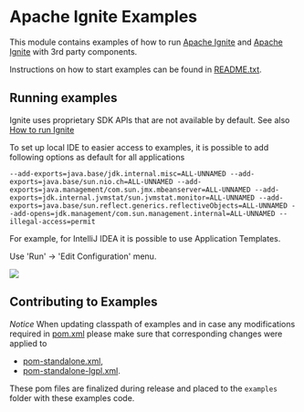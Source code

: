 # Apache Ignite Examples

This module contains examples of how to run [Apache Ignite](ignite.apache.org) and [Apache Ignite](ignite.apache.org) with 3rd party components.

Instructions on how to start examples can be found in [README.txt](README.txt).

## Running examples

Ignite uses proprietary SDK APIs that are not available by default. See also [How to run Ignite](https://ignite.apache.org/docs/latest/setup#running-ignite-with-java-11-or-later)

To set up local IDE to easier access to examples, it is possible to add following options as default for all applications

``--add-exports=java.base/jdk.internal.misc=ALL-UNNAMED
   --add-exports=java.base/sun.nio.ch=ALL-UNNAMED
   --add-exports=java.management/com.sun.jmx.mbeanserver=ALL-UNNAMED
   --add-exports=jdk.internal.jvmstat/sun.jvmstat.monitor=ALL-UNNAMED
   --add-exports=java.base/sun.reflect.generics.reflectiveObjects=ALL-UNNAMED
   --add-opens=jdk.management/com.sun.management.internal=ALL-UNNAMED
   --illegal-access=permit``

For example, for IntelliJ IDEA it is possible to use Application Templates.

Use 'Run' -> 'Edit Configuration' menu.

<img src="https://docs.google.com/drawings/d/e/2PACX-1vQFgjhrPsLPUmic8CA_s1YpjVwA2vQITxNsLrAKOecZxIQEZSb1Ps2XKh0QEn8z9vtYiUofnGek_cag/pub?w=960&h=720"/>

## Contributing to Examples

*Notice* When updating classpath of examples and in case any modifications required in [pom.xml](pom.xml)
please make sure that corresponding changes were applied to
 * [pom-standalone.xml](pom-standalone.xml),
 * [pom-standalone-lgpl.xml](pom-standalone-lgpl.xml).
 
 These pom files are finalized during release and placed to the `examples` folder with these examples code.
